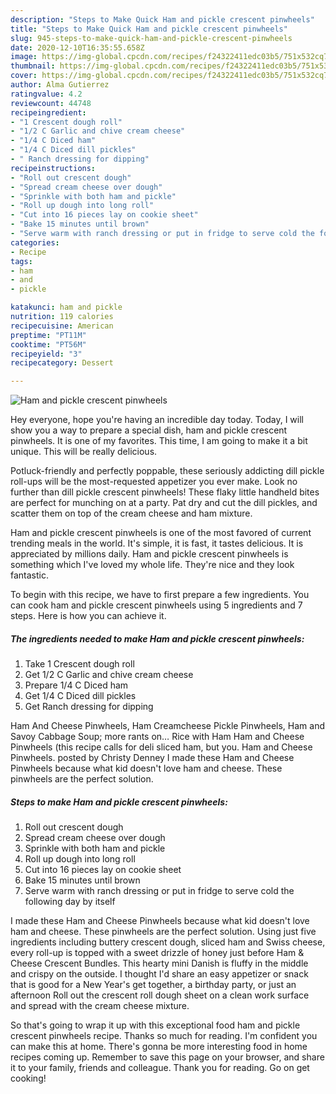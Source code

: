 ```yaml
---
description: "Steps to Make Quick Ham and pickle crescent pinwheels"
title: "Steps to Make Quick Ham and pickle crescent pinwheels"
slug: 945-steps-to-make-quick-ham-and-pickle-crescent-pinwheels
date: 2020-12-10T16:35:55.658Z
image: https://img-global.cpcdn.com/recipes/f24322411edc03b5/751x532cq70/ham-and-pickle-crescent-pinwheels-recipe-main-photo.jpg
thumbnail: https://img-global.cpcdn.com/recipes/f24322411edc03b5/751x532cq70/ham-and-pickle-crescent-pinwheels-recipe-main-photo.jpg
cover: https://img-global.cpcdn.com/recipes/f24322411edc03b5/751x532cq70/ham-and-pickle-crescent-pinwheels-recipe-main-photo.jpg
author: Alma Gutierrez
ratingvalue: 4.2
reviewcount: 44748
recipeingredient:
- "1 Crescent dough roll"
- "1/2 C Garlic and chive cream cheese"
- "1/4 C Diced ham"
- "1/4 C Diced dill pickles"
- " Ranch dressing for dipping"
recipeinstructions:
- "Roll out crescent dough"
- "Spread cream cheese over dough"
- "Sprinkle with both ham and pickle"
- "Roll up dough into long roll"
- "Cut into 16 pieces lay on cookie sheet"
- "Bake 15 minutes until brown"
- "Serve warm with ranch dressing or put in fridge to serve cold the following day by itself"
categories:
- Recipe
tags:
- ham
- and
- pickle

katakunci: ham and pickle 
nutrition: 119 calories
recipecuisine: American
preptime: "PT11M"
cooktime: "PT56M"
recipeyield: "3"
recipecategory: Dessert

---
```



![Ham and pickle crescent pinwheels](https://img-global.cpcdn.com/recipes/f24322411edc03b5/751x532cq70/ham-and-pickle-crescent-pinwheels-recipe-main-photo.jpg)

Hey everyone, hope you're having an incredible day today. Today, I will show you a way to prepare a special dish, ham and pickle crescent pinwheels. It is one of my favorites. This time, I am going to make it a bit unique. This will be really delicious.

Potluck-friendly and perfectly poppable, these seriously addicting dill pickle roll-ups will be the most-requested appetizer you ever make. Look no further than dill pickle crescent pinwheels! These flaky little handheld bites are perfect for munching on at a party. Pat dry and cut the dill pickles, and scatter them on top of the cream cheese and ham mixture.

Ham and pickle crescent pinwheels is one of the most favored of current trending meals in the world. It's simple, it is fast, it tastes delicious. It is appreciated by millions daily. Ham and pickle crescent pinwheels is something which I've loved my whole life. They're nice and they look fantastic.


To begin with this recipe, we have to first prepare a few ingredients. You can cook ham and pickle crescent pinwheels using 5 ingredients and 7 steps. Here is how you can achieve it.

<!--inarticleads1-->

##### The ingredients needed to make Ham and pickle crescent pinwheels:

1. Take 1 Crescent dough roll
1. Get 1/2 C Garlic and chive cream cheese
1. Prepare 1/4 C Diced ham
1. Get 1/4 C Diced dill pickles
1. Get  Ranch dressing for dipping


Ham And Cheese Pinwheels, Ham Creamcheese Pickle Pinwheels, Ham and Savoy Cabbage Soup; more rants on… Rice with Ham Ham and Cheese Pinwheels (this recipe calls for deli sliced ham, but you. Ham and Cheese Pinwheels. posted by Christy Denney I made these Ham and Cheese Pinwheels because what kid doesn&#39;t love ham and cheese. These pinwheels are the perfect solution. 

<!--inarticleads2-->

##### Steps to make Ham and pickle crescent pinwheels:

1. Roll out crescent dough
1. Spread cream cheese over dough
1. Sprinkle with both ham and pickle
1. Roll up dough into long roll
1. Cut into 16 pieces lay on cookie sheet
1. Bake 15 minutes until brown
1. Serve warm with ranch dressing or put in fridge to serve cold the following day by itself


I made these Ham and Cheese Pinwheels because what kid doesn&#39;t love ham and cheese. These pinwheels are the perfect solution. Using just five ingredients including buttery crescent dough, sliced ham and Swiss cheese, every roll-up is topped with a sweet drizzle of honey just before Ham &amp; Cheese Crescent Bundles. This hearty mini Danish is fluffy in the middle and crispy on the outside. I thought I&#39;d share an easy appetizer or snack that is good for a New Year&#39;s get together, a birthday party, or just an afternoon Roll out the crescent roll dough sheet on a clean work surface and spread with the cream cheese mixture. 

So that's going to wrap it up with this exceptional food ham and pickle crescent pinwheels recipe. Thanks so much for reading. I'm confident you can make this at home. There's gonna be more interesting food in home recipes coming up. Remember to save this page on your browser, and share it to your family, friends and colleague. Thank you for reading. Go on get cooking!
